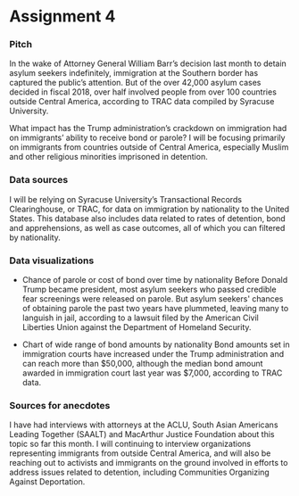 # Assignment 4

### Pitch
In the wake of Attorney General William Barr’s decision last month to detain asylum seekers indefinitely, immigration at the Southern border has captured the public’s attention. But of the over 42,000 asylum cases decided in fiscal 2018, over half involved people from over 100 countries outside Central America, according to TRAC data compiled by Syracuse University. 

What impact has the Trump administration’s crackdown on immigration had on immigrants’ ability to receive bond or parole? I will be focusing primarily on immigrants from countries outside of Central America, especially Muslim and other religious minorities imprisoned in detention.

### Data sources
I will be relying on Syracuse University’s Transactional Records Clearinghouse, or TRAC, for data on immigration by nationality to the United States. This database also includes data related to rates of detention, bond and apprehensions, as well as case outcomes, all of which you can filtered by nationality. 

### Data visualizations
- Chance of parole or cost of bond over time by nationality
Before Donald Trump became president, most asylum seekers who passed credible fear screenings were released on parole. But asylum seekers' chances of obtaining parole the past two years have plummeted, leaving many to languish in jail, according to a lawsuit filed by the American Civil Liberties Union against the Department of Homeland Security. 

- Chart of wide range of bond amounts by nationality
Bond amounts set in immigration courts have increased under the Trump administration and can reach more than $50,000, although the median bond amount awarded in immigration court last year was $7,000, according to TRAC data.

### Sources for anecdotes
I have had interviews with attorneys at the ACLU, South Asian Americans Leading Together (SAALT) and MacArthur Justice Foundation about this topic so far this month. I will continuing to interview organizations representing immigrants from outside Central America, and will also be reaching out to activists and immigrants on the ground involved in efforts to address issues related to detention, including Communities Organizing Against Deportation.
